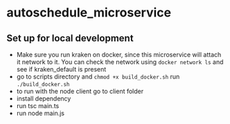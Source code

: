 # autoschedule_microservice

## Set up for local development
- Make sure you run kraken on docker, since this microservice will attach it network to it. You can check the network using `docker network ls` and see if kraken_default is present
- go to scripts directory and `chmod +x build_docker.sh` run `./build_docker.sh`
- to run with the node client go to client folder
- install dependency 
- run tsc main.ts
- run node main.js